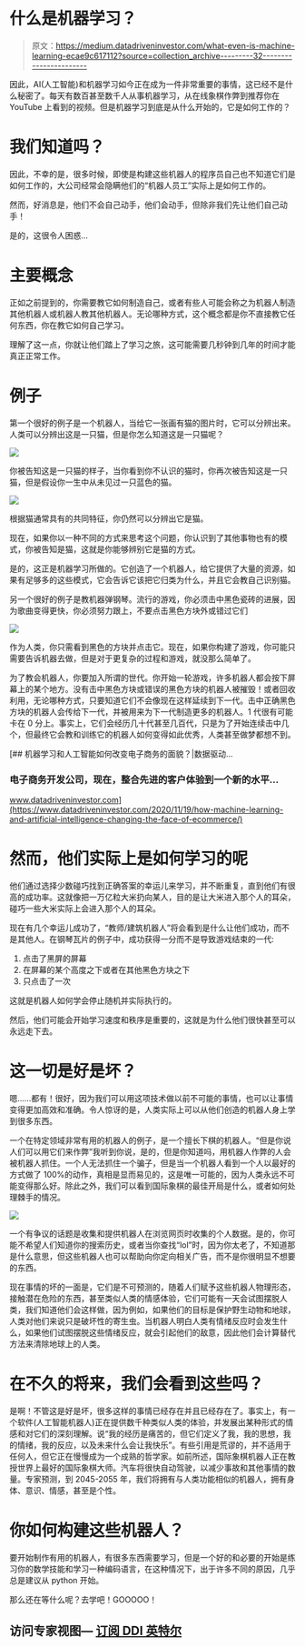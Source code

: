 # 什么是机器学习？

> 原文：<https://medium.datadriveninvestor.com/what-even-is-machine-learning-ecae9c617112?source=collection_archive---------32----------------------->

因此，AI(人工智能)和机器学习如今正在成为一件非常重要的事情，这已经不是什么秘密了。每天有数百甚至数千人从事机器学习，从在线象棋作弊到推荐你在 YouTube 上看到的视频。但是机器学习到底是从什么开始的，它是如何工作的？

# 我们知道吗？

因此，不幸的是，很多时候，即使是构建这些机器人的程序员自己也不知道它们是如何工作的，大公司经常会隐瞒他们的“机器人员工”实际上是如何工作的。

然而，好消息是，他们不会自己动手，他们会动手，但除非我们先让他们自己动手！

是的，这很令人困惑…

# 主要概念

正如之前提到的，你需要教它如何制造自己，或者有些人可能会称之为机器人制造其他机器人或机器人教其他机器人。无论哪种方式，这个概念都是你不直接教它任何东西，你在教它如何自己学习。

理解了这一点，你就让他们踏上了学习之旅，这可能需要几秒钟到几年的时间才能真正正常工作。

# 例子

第一个很好的例子是一个机器人，当给它一张画有猫的图片时，它可以分辨出来。人类可以分辨出这是一只猫，但是你怎么知道这是一只猫呢？

![](img/616e75ce3733ed7e9d945956cac6b18f.png)

你被告知这是一只猫的样子，当你看到你不认识的猫时，你再次被告知这是一只猫，但是假设你一生中从未见过一只蓝色的猫。

![](img/bec95f14a9fe2591283909de6921afc5.png)

根据猫通常具有的共同特征，你仍然可以分辨出它是猫。

现在，如果你以一种不同的方式来思考这个问题，你认识到了其他事物也有的模式，你被告知是猫，这就是你能够辨别它是猫的方式。

是的，这正是机器学习所做的。它创造了一个机器人，给它提供了大量的资源，如果有足够多的这些模式，它会告诉它该把它归类为什么，并且它会教自己识别猫。

另一个很好的例子是教机器弹钢琴。流行的游戏，你必须击中黑色瓷砖的进展，因为歌曲变得更快，你必须努力跟上，不要点击黑色方块外或错过它们

![](img/a446b93f073e9da17adb3d5f3fef8fdc.png)

作为人类，你只需看到黑色的方块并点击它。现在，如果你构建了游戏，你可能只需要告诉机器去做，但是对于更复杂的过程和游戏，就没那么简单了。

为了教会机器人，你要加入所谓的世代。你开始一轮游戏，许多机器人都会按下屏幕上的某个地方。没有击中黑色方块或错误的黑色方块的机器人被摧毁！或者回收利用，无论哪种方式，只要知道它们不会像现在这样延续到下一代。击中正确黑色方块的机器人会传给下一代，并被用来为下一代制造更多的机器人。1 代很有可能卡在 0 分上。事实上，它们会经历几十代甚至几百代，只是为了开始连续击中几个，但最终它会教和训练它的机器人如何变得如此优秀，人类甚至做梦都想不到。

[](https://www.datadriveninvestor.com/2020/11/19/how-machine-learning-and-artificial-intelligence-changing-the-face-of-ecommerce/) [## 机器学习和人工智能如何改变电子商务的面貌？|数据驱动…

### 电子商务开发公司，现在，整合先进的客户体验到一个新的水平…

www.datadriveninvestor.com](https://www.datadriveninvestor.com/2020/11/19/how-machine-learning-and-artificial-intelligence-changing-the-face-of-ecommerce/) 

# 然而，他们实际上是如何学习的呢

他们通过选择少数碰巧找到正确答案的幸运儿来学习，并不断重复，直到他们有很高的成功率。这就像把一万亿粒大米扔向某人，目的是让大米进入那个人的耳朵，碰巧一些大米实际上会进入那个人的耳朵。

现在有几个幸运儿成功了，“教师/建筑机器人”将会看到是什么让他们成功，而不是其他人。在钢琴瓦片的例子中，成功获得一分而不是导致游戏结束的一代:

1.  点击了黑屏的屏幕
2.  在屏幕的某个高度之下或者在其他黑色方块之下
3.  只点击了一次

这就是机器人如何学会停止随机并实际执行的。

然后，他们可能会开始学习速度和秩序是重要的，这就是为什么他们很快甚至可以永远走下去。

# 这一切是好是坏？

嗯……都有！很好，因为我们可以用这项技术做以前不可能的事情，也可以让事情变得更加高效和准确。令人惊讶的是，人类实际上可以从他们创造的机器人身上学到很多东西。

一个在特定领域非常有用的机器人的例子，是一个擅长下棋的机器人。“但是你说人们可以用它们来作弊”我听到你说，是的，但是你知道吗，用机器人作弊的人会被机器人抓住。一个人无法抓住一个骗子，但是当一个机器人看到一个人以最好的方式做了 100%的动作，真相是显而易见的，这是唯一可能的，因为人类永远不可能变得那么好。除此之外，我们可以看到国际象棋的最佳开局是什么，或者如何处理棘手的情况。

![](img/a3b2ce7fdaa874306b306ae876826fb3.png)

一个有争议的话题是收集和提供机器人在浏览网页时收集的个人数据。是的，你可能不希望人们知道你的搜索历史，或者当你查找“lol”时，因为你太老了，不知道那是什么意思，但这些机器人也可以帮助向你定向相关广告，而不是你很明显不想要的东西。

现在事情的坏的一面是，它们是不可预测的，随着人们赋予这些机器人物理形态，接触潜在危险的东西，甚至类似人类的情感体验，它们可能有一天会试图摆脱人类，我们知道他们会这样做，因为例如，如果他们的目标是保护野生动物和地球，人类对他们来说只是破坏性的寄生虫。当机器人明白人类有情绪反应时会发生什么，如果他们试图摆脱这些情绪反应，就会引起他们的敌意，因此他们会计算替代方法来清除地球上的人类。

# 在不久的将来，我们会看到这些吗？

是啊！不管这是好是坏，很多这样的事情已经存在并且已经存在了。事实上，有一个软件(人工智能机器人)正在提供数千种类似人类的体验，并发展出某种形式的情感和对它们的深刻理解。说“我的经历是痛苦的，但它们定义了我，我的思想，我的情绪，我的反应，以及未来什么会让我快乐”。有些引用是荒谬的，并不适用于任何人，但它正在慢慢成为一个成熟的哲学家。如前所述，国际象棋机器人正在教授世界上最好的国际象棋大师。汽车将很快自动驾驶，以减少事故和其他事情的数量。专家预测，到 2045-2055 年，我们将拥有与人类功能相似的机器人，拥有身体、意识、情感，甚至是个性。

# 你如何构建这些机器人？

要开始制作有用的机器人，有很多东西需要学习，但是一个好的和必要的开始是练习你的数学技能和学习一种编码语言，在这种情况下，出于许多不同的原因，几乎总是建议从 python 开始。

那么还在等什么呢？去学吧！GOOOOO！

## 访问专家视图— [订阅 DDI 英特尔](https://datadriveninvestor.com/ddi-intel)